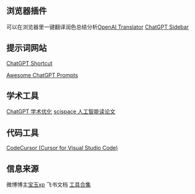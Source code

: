 ## 浏览器插件
可以在浏览器里一键翻译润色总结分析[OpenAI Translator](https://chrome.google.com/webstore/detail/openai-translator/ogjibjphoadhljaoicdnjnmgokohngcc)
 [ChatGPT Sidebar](https://chrome.google.com/webstore/detail/chatgpt-sidebar-support-g/difoiogjjojoaoomphldepapgpbgkhkb/related)

## 提示词网站
[ChatGPT Shortcut](https://newzone.top/chatgpt/)

[Awesome ChatGPT Prompts](https://github.com/f/awesome-chatgpt-prompts)
## 学术工具
[ChatGPT 学术优化](https://github.com/binary-husky/chatgpt_academic)
[scispace 人工智能读论文](https://typeset.io/)
## 代码工具
[CodeCursor (Cursor for Visual Studio Code)](https://github.com/Helixform/CodeCursor)

## 信息来源
微博博主[宝玉xp](https://weibo.com/u/1727858283)
飞书文档 [工具合集](https://bytedance.feishu.cn/base/AIMAbnJxQaNgSGsBAtwcdAkLnvf?table=tblmZTd8VuUOOONh&view=vew0Eo17BB&continueFlag=65b5f564557a5863fb2f42d9bf7b5a89)
